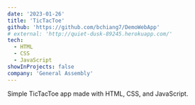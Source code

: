 ```yaml
---
date: '2023-01-26'
title: 'TicTacToe'
github: 'https://github.com/bchiang7/DemoWebApp'
# external: 'http://quiet-dusk-89245.herokuapp.com/'
tech:
  - HTML
  - CSS
  - JavaScript
showInProjects: false
company: 'General Assembly'
---
```


Simple TicTacToe app made with HTML, CSS, and JavaScript.
